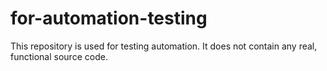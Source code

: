 # for-automation-testing
This repository is used for testing automation. It does not contain any real, functional source code.
